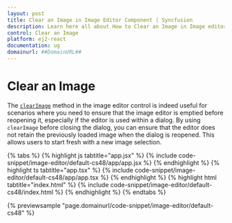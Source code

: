 ```yaml
---
layout: post
title: Clear an Image in Image Editor Component | Syncfusion
description: Learn here all about How to Clear an Image in Image editor Component of Syncfusion Essential JS 2 and more.
control: Clear an Image
platform: ej2-react
documentation: ug
domainurl: ##DomainURL##
---
```


# Clear an Image

The [`clearImage`](https://ej2.syncfusion.com/angular/documentation/api/image-editor/#clearimage) method in the image editor control is indeed useful for scenarios where you need to ensure that the image editor is emptied before reopening it, especially if the editor is used within a dialog. By using `clearImage` before closing the dialog, you can ensure that the editor does not retain the previously loaded image when the dialog is reopened. This allows users to start fresh with a new image selection.

{% tabs %}
{% highlight js tabtitle="app.jsx" %}
{% include code-snippet/image-editor/default-cs48/app/app.jsx %}
{% endhighlight %}
{% highlight ts tabtitle="app.tsx" %}
{% include code-snippet/image-editor/default-cs48/app/app.tsx %}
{% endhighlight %}
{% highlight html tabtitle="index.html" %}
{% include code-snippet/image-editor/default-cs48/index.html %}
{% endhighlight %}
{% endtabs %}
        
{% previewsample "page.domainurl/code-snippet/image-editor/default-cs48" %}
